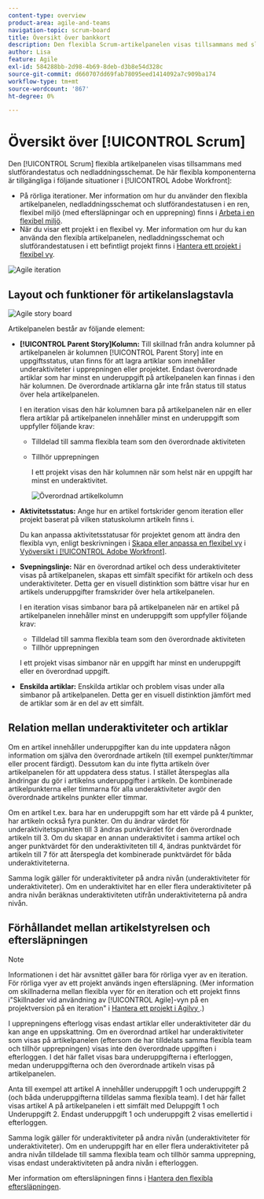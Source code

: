 ```yaml
---
content-type: overview
product-area: agile-and-teams
navigation-topic: scrum-board
title: Översikt över bankkort
description: Den flexibla Scrum-artikelpanelen visas tillsammans med slutförandestatus och nedladdningsschemat.
author: Lisa
feature: Agile
exl-id: 584288bb-2d98-4b69-8deb-d3b8e54d328c
source-git-commit: d660707dd69fab78095eed1414092a7c909ba174
workflow-type: tm+mt
source-wordcount: '867'
ht-degree: 0%

---
```


# Översikt över [!UICONTROL Scrum]

Den [!UICONTROL Scrum] flexibla artikelpanelen visas tillsammans med slutförandestatus och nedladdningsschemat. De här flexibla komponenterna är tillgängliga i följande situationer i [!UICONTROL Adobe Workfront]:

* På rörliga iterationer. Mer information om hur du använder den flexibla artikelpanelen, nedladdningsschemat och slutförandestatusen i en ren, flexibel miljö (med eftersläpningar och en upprepning) finns i [Arbeta i en flexibel miljö](../../../agile/work-in-an-agile-environment/work-in-an-agile-environment.md).
* När du visar ett projekt i en flexibel vy. Mer information om hur du kan använda den flexibla artikelpanelen, nedladdningsschemat och slutförandestatusen i ett befintligt projekt finns i [Hantera ett projekt i flexibel vy](../../../manage-work/projects/manage-projects/manage-projects-in-agile-view.md).

![Agile iteration](assets/agile-iteration-with-callouts.png)

## Layout och funktioner för artikelanslagstavla

![Agile story board](assets/agile-storyboard-callouts.png)

Artikelpanelen består av följande element:

* **[!UICONTROL Parent Story]Kolumn:** Till skillnad från andra kolumner på artikelpanelen är kolumnen [!UICONTROL Parent Story] inte en uppgiftsstatus, utan finns för att lagra artiklar som innehåller underaktiviteter i upprepningen eller projektet. Endast överordnade artiklar som har minst en underuppgift på artikelpanelen kan finnas i den här kolumnen. De överordnade artiklarna går inte från status till status över hela artikelpanelen.

  I en iteration visas den här kolumnen bara på artikelpanelen när en eller flera artiklar på artikelpanelen innehåller minst en underuppgift som uppfyller följande krav:

   * Tilldelad till samma flexibla team som den överordnade aktiviteten
   * Tillhör upprepningen

     I ett projekt visas den här kolumnen när som helst när en uppgift har minst en underaktivitet.

     ![Överordnad artikelkolumn](assets/agile-parentstory-swimlane.png)

* **Aktivitetsstatus:** Ange hur en artikel fortskrider genom iteration eller projekt baserat på vilken statuskolumn artikeln finns i.

  Du kan anpassa aktivitetsstatusar för projektet genom att ändra den flexibla vyn, enligt beskrivningen i [Skapa eller anpassa en flexibel vy](../../../reports-and-dashboards/reports/reporting-elements/views-overview.md#customizing-an-agile-view) i [Vyöversikt i [!UICONTROL Adobe Workfront]](../../../reports-and-dashboards/reports/reporting-elements/views-overview.md).

* **Svepningslinje:** När en överordnad artikel och dess underaktiviteter visas på artikelpanelen, skapas ett simfält specifikt för artikeln och dess underaktiviteter. Detta ger en visuell distinktion som bättre visar hur en artikels underuppgifter framskrider över hela artikelpanelen.

  I en iteration visas simbanor bara på artikelpanelen när en artikel på artikelpanelen innehåller minst en underuppgift som uppfyller följande krav:

   * Tilldelad till samma flexibla team som den överordnade aktiviteten
   * Tillhör upprepningen

  I ett projekt visas simbanor när en uppgift har minst en underuppgift eller en överordnad uppgift.

* **Enskilda artiklar:** Enskilda artiklar och problem visas under alla simbanor på artikelpanelen. Detta ger en visuell distinktion jämfört med de artiklar som är en del av ett simfält.

## Relation mellan underaktiviteter och artiklar

Om en artikel innehåller underuppgifter kan du inte uppdatera någon information om själva den överordnade artikeln (till exempel punkter/timmar eller procent färdigt). Dessutom kan du inte flytta artikeln över artikelpanelen för att uppdatera dess status. I stället återspeglas alla ändringar du gör i artikelns underuppgifter i artikeln. De kombinerade artikelpunkterna eller timmarna för alla underaktiviteter avgör den överordnade artikelns punkter eller timmar.

Om en artikel t.ex. bara har en underuppgift som har ett värde på 4 punkter, har artikeln också fyra punkter. Om du ändrar värdet för underaktivitetspunkten till 3 ändras punktvärdet för den överordnade artikeln till 3. Om du skapar en annan underaktivitet i samma artikel och anger punktvärdet för den underaktiviteten till 4, ändras punktvärdet för artikeln till 7 för att återspegla det kombinerade punktvärdet för båda underaktiviteterna.

Samma logik gäller för underaktiviteter på andra nivån (underaktiviteter för underaktiviteter). Om en underaktivitet har en eller flera underaktiviteter på andra nivån beräknas underaktiviteten utifrån underaktiviteterna på andra nivån.

## Förhållandet mellan artikelstyrelsen och eftersläpningen

>[!NOTE]
>
>Informationen i det här avsnittet gäller bara för rörliga vyer av en iteration. För rörliga vyer av ett projekt används ingen eftersläpning. (Mer information om skillnaderna mellan flexibla vyer för en iteration och ett projekt finns i&quot;Skillnader vid användning av [!UICONTROL Agile]-vyn på en projektversion på en iteration&quot; i [Hantera ett projekt i Agilvy ](../../../manage-work/projects/manage-projects/manage-projects-in-agile-view.md).)

I upprepningens efterlogg visas endast artiklar eller underaktiviteter där du kan ange en uppskattning. Om en överordnad artikel har underaktiviteter som visas på artikelpanelen (eftersom de har tilldelats samma flexibla team och tillhör upprepningen) visas inte den överordnade uppgiften i efterloggen. I det här fallet visas bara underuppgifterna i efterloggen, medan underuppgifterna och den överordnade artikeln visas på artikelpanelen.

Anta till exempel att artikel A innehåller underuppgift 1 och underuppgift 2 (och båda underuppgifterna tilldelas samma flexibla team). I det här fallet visas artikel A på artikelpanelen i ett simfält med Deluppgift 1 och Underuppgift 2. Endast underuppgift 1 och underuppgift 2 visas emellertid i efterloggen.

Samma logik gäller för underaktiviteter på andra nivån (underaktiviteter för underaktiviteter). Om en underuppgift har en eller flera underaktiviteter på andra nivån tilldelade till samma flexibla team och tillhör samma upprepning, visas endast underaktiviteten på andra nivån i efterloggen.

Mer information om eftersläpningen finns i [Hantera den flexibla eftersläpningen](../../../agile/work-in-an-agile-environment/manage-the-agile-backlog.md).
